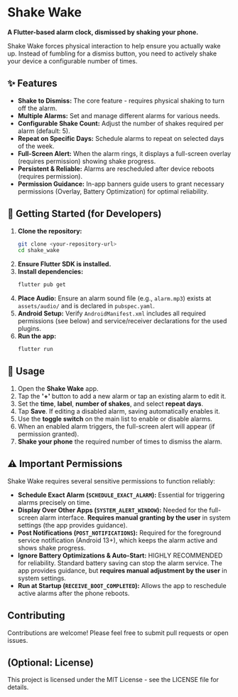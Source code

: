 # Shake Wake

**A Flutter-based alarm clock, dismissed by shaking your phone.**

Shake Wake forces physical interaction to help ensure you actually wake up. Instead of fumbling for a dismiss button, you need to actively shake your device a configurable number of times.

## ✨ Features

*   **Shake to Dismiss:** The core feature - requires physical shaking to turn off the alarm.
*   **Multiple Alarms:** Set and manage different alarms for various needs.
*   **Configurable Shake Count:** Adjust the number of shakes required per alarm (default: 5).
*   **Repeat on Specific Days:** Schedule alarms to repeat on selected days of the week.
*   **Full-Screen Alert:** When the alarm rings, it displays a full-screen overlay (requires permission) showing shake progress.
*   **Persistent & Reliable:** Alarms are rescheduled after device reboots (requires permission).
*   **Permission Guidance:** In-app banners guide users to grant necessary permissions (Overlay, Battery Optimization) for optimal reliability.

## 🚀 Getting Started (for Developers)

1.  **Clone the repository:**
    ```bash
    git clone <your-repository-url>
    cd shake_wake
    ```
2.  **Ensure Flutter SDK is installed.**
3.  **Install dependencies:**
    ```bash
    flutter pub get
    ```
4.  **Place Audio:** Ensure an alarm sound file (e.g., `alarm.mp3`) exists at `assets/audio/` and is declared in `pubspec.yaml`.
5.  **Android Setup:** Verify `AndroidManifest.xml` includes all required permissions (see below) and service/receiver declarations for the used plugins.
6.  **Run the app:**
    ```bash
    flutter run
    ```

## 📱 Usage

1.  Open the **Shake Wake** app.
2.  Tap the **'+'** button to add a new alarm or tap an existing alarm to edit it.
3.  Set the **time**, **label**, **number of shakes**, and select **repeat days**.
4.  Tap **Save**. If editing a disabled alarm, saving automatically enables it.
5.  Use the **toggle switch** on the main list to enable or disable alarms.
6.  When an enabled alarm triggers, the full-screen alert will appear (if permission granted).
7.  **Shake your phone** the required number of times to dismiss the alarm.

## ⚠️ Important Permissions

Shake Wake requires several sensitive permissions to function reliably:

*   **Schedule Exact Alarm (`SCHEDULE_EXACT_ALARM`):** Essential for triggering alarms precisely on time.
*   **Display Over Other Apps (`SYSTEM_ALERT_WINDOW`):** Needed for the full-screen alarm interface. **Requires manual granting by the user** in system settings (the app provides guidance).
*   **Post Notifications (`POST_NOTIFICATIONS`):** Required for the foreground service notification (Android 13+), which keeps the alarm active and shows shake progress.
*   **Ignore Battery Optimizations & Auto-Start:** HIGHLY RECOMMENDED for reliability. Standard battery saving can stop the alarm service. The app provides guidance, but **requires manual adjustment by the user** in system settings.
*   **Run at Startup (`RECEIVE_BOOT_COMPLETED`):** Allows the app to reschedule active alarms after the phone reboots.

## Contributing

Contributions are welcome! Please feel free to submit pull requests or open issues.

## (Optional: License)

This project is licensed under the MIT License - see the LICENSE file for details.
